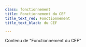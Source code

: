```yaml
---
class: fonctionnement
title: Fonctionnement du CEF
title_text_red: Fonctionnement
title_text_black: du CEF

---
```

Contenu de "Fonctionnement du CEF"